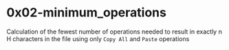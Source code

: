 # 0x02-minimum_operations

Calculation of the fewest number of operations needed to result in exactly
n H characters in the file using only `Copy All` and `Paste` operations

